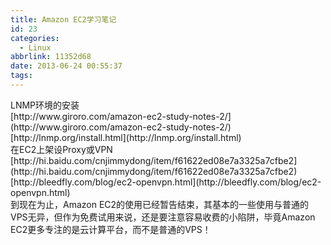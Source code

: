 ```yaml
---
title: Amazon EC2学习笔记
id: 23
categories:
  - Linux
abbrlink: 11352d68
date: 2013-06-24 00:55:37
tags:
---
```


<div>
<div>LNMP环境的安装</div>
<div>[http://www.giroro.com/amazon-ec2-study-notes-2/](http://www.giroro.com/amazon-ec2-study-notes-2/)</div>
<div>[http://lnmp.org/install.html](http://lnmp.org/install.html)</div>
<div></div>
<div>在EC2上架设Proxy或VPN</div>
<div>[http://hi.baidu.com/cnjimmydong/item/f61622ed08e7a3325a7cfbe2](http://hi.baidu.com/cnjimmydong/item/f61622ed08e7a3325a7cfbe2)</div>
<div>[http://bleedfly.com/blog/ec2-openvpn.html](http://bleedfly.com/blog/ec2-openvpn.html)</div>
<div></div>
<div>到现在为止，Amazon EC2的使用已经暂告结束，其基本的一些使用与普通的VPS无异，但作为免费试用来说，还是要注意容易收费的小陷阱，毕竟Amazon EC2更多专注的是云计算平台，而不是普通的VPS！</div>
</div>